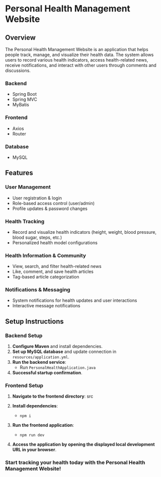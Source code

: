# **Personal Health Management Website**

## **Overview**
The Personal Health Management Website is an application that helps people track, manage, and visualize their health data. The system allows users to record various health indicators, access health-related news, receive notifications, and interact with other users through comments and discussions.

### **Backend**
- Spring Boot
- Spring MVC
- MyBatis

### **Frontend**

- Axios
- Router

### **Database**
- MySQL

## **Features**
### **User Management**
- User registration & login
- Role-based access control (user/admin)
- Profile updates & password changes

### **Health Tracking**
- Record and visualize health indicators (height, weight, blood pressure, blood sugar, steps, etc.)
- Personalized health model configurations

### **Health Information & Community**
- View, search, and filter health-related news
- Like, comment, and save health articles
- Tag-based article categorization

### **Notifications & Messaging**
- System notifications for health updates and user interactions
- Interactive message notifications

## **Setup Instructions**
### **Backend Setup**
1. **Configure Maven** and install dependencies.
2. **Set up MySQL database** and update connection in `resources/application.yml`.
3. **Run the backend service**:
   - Run `PersonalHealthApplication.java` 
4. **Successful startup confirmation**.

### **Frontend Setup**
1. **Navigate to the frontend directory**: src
2. **Install dependencies**:
   - `npm i`
3. **Run the frontend application**:
   - `npm run dev`

4. **Access the application by opening the displayed local development URL in your browser**.

### Start tracking your health today with the Personal Health Management Website!
